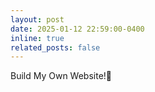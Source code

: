 ```yaml
---
layout: post
date: 2025-01-12 22:59:00-0400
inline: true
related_posts: false
---
```


Build My Own Website!🌟

